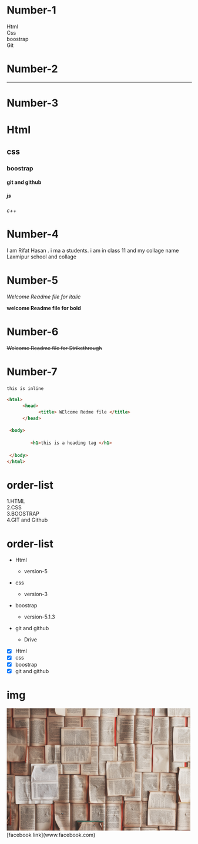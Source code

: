 <!--My first write for markdown text-->
<!-- new line for '2-space or html sentex'   -->
# Number-1  
Html  
Css  
boostrap  
Git  
<!-- Orijantal for'--- or html sentex'   -->
# Number-2
---    
<!--heading for'#-#6 Or html sentex'-->
# Number-3
# Html    
## css         
### boostrap    
#### git and github 
##### js  
###### c++
<!-- paragrap for html sentex -->
# Number-4
<p>I am Rifat Hasan . i ma a students. i am  in class 11 and my collage name Laxmipur school and collage</p>
<!-- italic for [ _text_ or html sectex ] -->  

# Number-5  

_Welcome Readme file for italic_  

<!-- blod for [ __text__ ] -->   

__welcome Readme file for bold__

<!-- Sthikethrough for [~~text~~ or html sentex] -->
# Number-6
~~Welcome Readme file for Strikethrough~~
<!-- inline for [one-line `text` and multipol-line ```text```] -->
# Number-7  
 
`this is inline`               
        
```html
<html>
      <head>
            <title> WElcome Redme file </title>
      </head>

 <body>
   
         <h1>this is a heading tag </h1>

 </body>     
</html>
```
<!-- order-list [1.2.3...] or [html sentex] -->
# order-list   

1.HTML  
2.CSS  
3.BOOSTRAP  
4.GIT and Github  
<!-- order-list[-] -->
# order-list

- Html
  - version-5
- css 
  - version-3
- boostrap
  - version-5.1.3
- git and github 
  - Drive 

  <!-- task list [ - [x] ] -->

 - [x]  Html
 - [x]  css
 - [x] boostrap 
 - [x] git and github

<!-- list [  [title](link) ] -->
# img
<img src="book-img.jpg" width="500px">
[facebook link](www.facebook.com)
<!-- table -->
